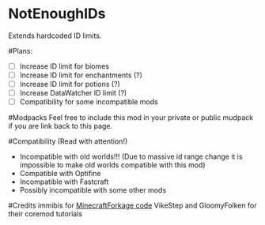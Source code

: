 # NotEnoughIDs

Extends hardcoded ID limits.

#Plans:
- [ ] Increase ID limit for biomes
- [ ] Increase ID limit for enchantments (?)
- [ ] Increase ID limit for potions (?)
- [ ] Increase DataWatcher ID limit (?)
- [ ] Compatibility for some incompatible mods

#Modpacks 
Feel free to include this mod in your private or public mudpack if you are link back to this page.

#Compatibility (Read with attention!) 
- Incompatible with old worlds!!! (Due to massive id range change it is impossible to make old worlds compatible with this mod)
- Compatible with Optifine
- Incompatible with Fastcraft
- Possibly incompatible with some other mods

#Credits
immibis for [MinecraftForkage code](https://github.com/MinecraftForkage/MinecraftForkage)
VikeStep and GloomyFolken for their coremod tutorials
